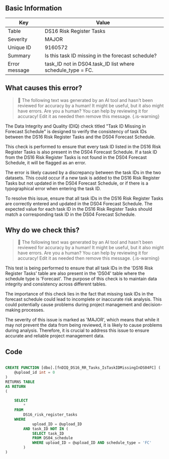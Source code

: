## Basic Information
| Key         | Value          |
|-------------|----------------|
| Table       | DS16 Risk Register Tasks |
| Severity    | MAJOR |
| Unique ID   | 9160572   |
| Summary     | Is this task ID missing in the forecast schedule? |
| Error message | task_ID not in DS04.task_ID list where schedule_type = FC. |

## What causes this error?

> :robot: The following text was generated by an AI tool and hasn't been reviewed for accuracy by a human! It might be useful, but it also might have errors. Are you a human? You can help by reviewing it for accuracy! Edit it as needed then remove this message.
{.is-warning}

The Data Integrity and Quality (DIQ) check titled "Task ID Missing in Forecast Schedule" is designed to verify the consistency of task IDs between the DS16 Risk Register Tasks and the DS04 Forecast Schedule. 

This check is performed to ensure that every task ID listed in the DS16 Risk Register Tasks is also present in the DS04 Forecast Schedule. If a task ID from the DS16 Risk Register Tasks is not found in the DS04 Forecast Schedule, it will be flagged as an error.

The error is likely caused by a discrepancy between the task IDs in the two datasets. This could occur if a new task is added to the DS16 Risk Register Tasks but not updated in the DS04 Forecast Schedule, or if there is a typographical error when entering the task ID.

To resolve this issue, ensure that all task IDs in the DS16 Risk Register Tasks are correctly entered and updated in the DS04 Forecast Schedule. The expected value for each task ID in the DS16 Risk Register Tasks should match a corresponding task ID in the DS04 Forecast Schedule.
## Why do we check this?

> :robot: The following text was generated by an AI tool and hasn't been reviewed for accuracy by a human! It might be useful, but it also might have errors. Are you a human? You can help by reviewing it for accuracy! Edit it as needed then remove this message.
{.is-warning}

This test is being performed to ensure that all task IDs in the 'DS16 Risk Register Tasks' table are also present in the 'DS04' table where the schedule type is 'Forecast'. The purpose of this check is to maintain data integrity and consistency across different tables. 

The importance of this check lies in the fact that missing task IDs in the forecast schedule could lead to incomplete or inaccurate risk analysis. This could potentially cause problems during project management and decision-making processes. 

The severity of this issue is marked as 'MAJOR', which means that while it may not prevent the data from being reviewed, it is likely to cause problems during analysis. Therefore, it is crucial to address this issue to ensure accurate and reliable project management data.
## Code

```sql

CREATE FUNCTION [dbo].[fnDIQ_DS16_RR_Tasks_IsTaskIDMissingInDS04FC] (
	@upload_id int = 0
)
RETURNS TABLE
AS RETURN
(
	
	SELECT 
		*
	FROM 
		DS16_risk_register_tasks
	WHERE 
			upload_ID = @upload_ID
		AND task_ID NOT IN (
			SELECT task_ID
			FROM DS04_schedule
			WHERE upload_ID = @upload_ID AND schedule_type = 'FC'
		)
)
```
